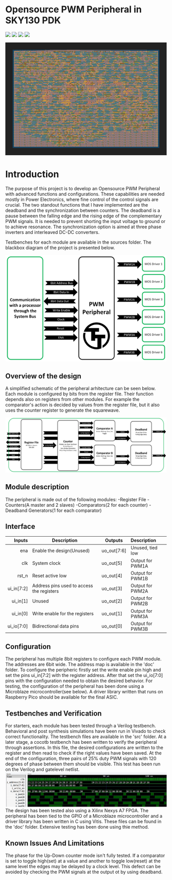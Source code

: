 # Opensource PWM Peripheral in SKY130 PDK

![](../../workflows/gds/badge.svg) ![](../../workflows/docs/badge.svg) ![](../../workflows/wokwi_test/badge.svg) ![](../../workflows/test/badge.svg)

<img src="https://github.com/EldritchIHC/tt04-pwm-peripheral/blob/main/doc/gds_render.png">


# Introduction

The purpose of this project is to develop an Opensource PWM Peripheral with advanced functions and configurations. These capabilities are needed mostly in Power Electronics, where fine control of the control signals are crucial. The two standout functions that I have implemented are the deadband and the synchronization between counters. The deadband is a pause between the falling edge and the rising edge of the complementary PWM signals. It is needed to prevent shorting the input voltage to ground or to achieve resonance. The synchronization option is aimed at three phase inverters and interleaved DC-DC converters.

Testbenches for each module are available in the sources folder. The blackbox diagram of the project is presented below.

<img src="https://github.com/EldritchIHC/tt04-pwm-peripheral/blob/main/doc/PWM%20Peripheral%20Block.png">

## Overview of the design

A simplified schematic of the peripheral arhitecture can be seen below. Each module is configured by bits from the register file. Their function depends also on registers from other modules. For example the comparator's action is decided by values from the register file, but it also uses the counter register to generate the squarewave.

<img src="https://github.com/EldritchIHC/tt04-pwm-peripheral/blob/main/doc/PWM%20Peripheral%20Arhitecture.png">

## Module description

The peripheral is made out of the following modules:
-Register File
-Counters(A master and 2 slaves)
-Comparators(2 for each counter)
-Deadband Generators(1 for each comparator)

## Interface

| Inputs        | Description                                        | Outputs        | Description   |
| -----:        | ---                                                | ---            |:------ |
| ena           | Enable the design(Unused)                          | uo_out[7:6]    | Unused, tied low |
| clk           | System clock                                       | uo_out[5]      | Output for PWM1A |
| rst_n         | Reset active low                                   | uo_out[4]      | Output for PWM1B |
| ui_in[7:2]    | Address pins used to access the registers           | uo_out[3]      | Output for PWM2A |
| ui_in[1]      | Unused                                             | uo_out[2]      | Output for PWM2B |
| ui_in[0]      | Write enable for the registers                     | uo_out[1]      | Output for PWM3A |
| ui_io[7:0]    | Bidirectional data pins                            | uo_out[0]      | Output for PWM3B |


## Configuration

The peripheral has multiple 8bit registers to configure each PWM module. The addresses are 6bit wide. The address map is available in the 'doc' folder. To configure the peripheric firstly set the write enable pin high and set the pins ui_in[7:2] with the register address. After that set the ui_io[7:0] pins with the configuration needed to obtain the desired behavior. For testing, the configuration of the peripheral has been done using a Microblaze microcontroller(see below).
A driver library written that runs on Raspberry Pico should be available for the final ASIC.

## Testbenches and Verification

For starters, each module has been tested through a Verilog testbench. Behavioral and post synthesis simulations have been run in Vivado to check correct functionality. The testbench files are available in the 'src' folder. At a later stage, a cocotb testbench has been written to verify the peripheral through assertions. In this file, the desired configurations are written to the register and then read to check if the right values have been saved. At the end of the configuration, three pairs of 25% duty PWM signals with 120 degrees of phase between them should be visible. This test has been run on the Verilog and gatelevel netlist.
<img src="https://github.com/EldritchIHC/tt04-pwm-peripheral/blob/main/doc/gatelevel_gtk.jpg">
The design has been tested also using a Xilinx Nexys A7 FPGA. The peripheral has been tied to the GPIO of a Microblaze microcontroller and a driver library has been written in C using Vitis. These files can be found in the 'doc' folder. Extensive testing has been done using thie method.

## Known Issues And Limitations

The phase for the Up-Down counter mode isn't fully tested.
If a comparator is set to toggle high(set) at a value and another to toggle low(reset) at the same level the edges may be delayed by a clock level. This defect can be avoided by checking the PWM signals at the output ot by using deadband. 
